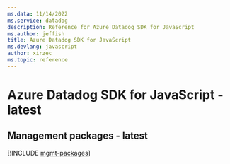 ```yaml
---
ms.data: 11/14/2022
ms.service: datadog
description: Reference for Azure Datadog SDK for JavaScript
ms.author: jeffish
title: Azure Datadog SDK for JavaScript
ms.devlang: javascript
author: xirzec
ms.topic: reference
---
```

# Azure Datadog SDK for JavaScript - latest

## Management packages - latest
[!INCLUDE [mgmt-packages](datadog-mgmt-index.md)]